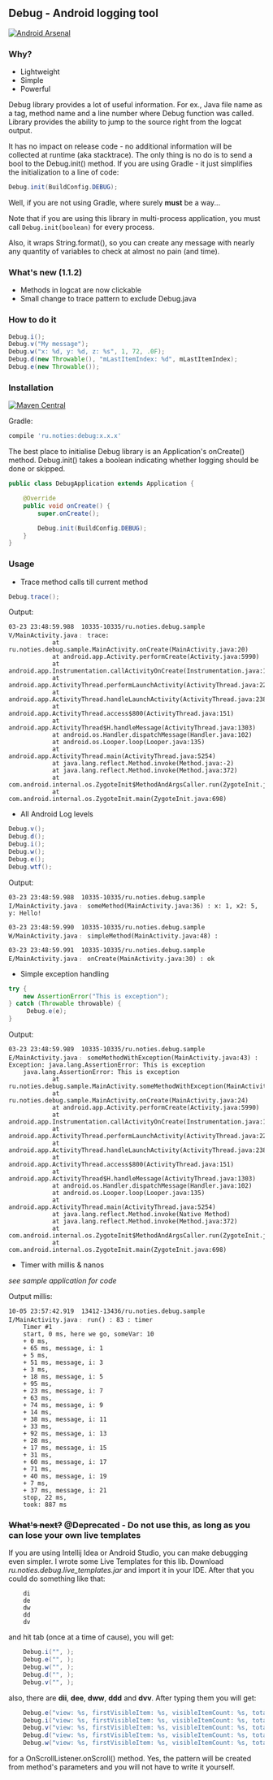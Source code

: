 ## Debug - Android logging tool

[![Android Arsenal](https://img.shields.io/badge/Android%20Arsenal-Debug-brightgreen.svg?style=flat)](https://android-arsenal.com/details/1/1038)

### Why?
* Lightweight
* Simple
* Powerful


Debug library provides a lot of useful information. For ex., Java file name as a tag,
method name and a line number where Debug function was called.
Library provides the ability to jump to the source right from the logcat output.


It has no impact on release code - no additional information will be collected at runtime (aka stacktrace).
The only thing is no do is to send a bool to the Debug.init() method. If you are using 
Gradle - it just simplifies the initialization to a line of code:
```java
Debug.init(BuildConfig.DEBUG);
```
Well, if you are not using Gradle, where surely **must** be a way...

Note that if you are using this library in multi-process application, you must call `Debug.init(boolean)` for every process.


Also, it wraps String.format(), so you can create any message with nearly any 
quantity of variables to check at almost no pain (and time).


### What's new (1.1.2)
* Methods in logcat are now clickable
* Small change to trace pattern to exclude Debug.java

### How to do it

```java
Debug.i();
Debug.v("My message");
Debug.w("x: %d, y: %d, z: %s", 1, 72, .0F);
Debug.d(new Throwable(), "mLastItemIndex: %d", mLastItemIndex);
Debug.e(new Throwable());
```

### Installation

[![Maven Central](https://img.shields.io/maven-central/v/ru.noties/debug.svg)](http://search.maven.org/#search|ga|1|g%3A%22ru.noties%22%20AND%20a%3A%22debug%22)

Gradle:
```groovy
compile 'ru.noties:debug:x.x.x'
```

The best place to initialise Debug library is an Application's onCreate() method.
Debug.init() takes a boolean indicating whether logging should be done or skipped.

```java
public class DebugApplication extends Application {

    @Override
    public void onCreate() {
        super.onCreate();

        Debug.init(BuildConfig.DEBUG);
    }
}
```

### Usage

* Trace method calls till current method
```java
Debug.trace();
```

Output:
```
03-23 23:48:59.988  10335-10335/ru.noties.debug.sample V/MainActivity.java﹕ trace:
            at ru.noties.debug.sample.MainActivity.onCreate(MainActivity.java:20)
            at android.app.Activity.performCreate(Activity.java:5990)
            at android.app.Instrumentation.callActivityOnCreate(Instrumentation.java:1106)
            at android.app.ActivityThread.performLaunchActivity(ActivityThread.java:2278)
            at android.app.ActivityThread.handleLaunchActivity(ActivityThread.java:2387)
            at android.app.ActivityThread.access$800(ActivityThread.java:151)
            at android.app.ActivityThread$H.handleMessage(ActivityThread.java:1303)
            at android.os.Handler.dispatchMessage(Handler.java:102)
            at android.os.Looper.loop(Looper.java:135)
            at android.app.ActivityThread.main(ActivityThread.java:5254)
            at java.lang.reflect.Method.invoke(Method.java:-2)
            at java.lang.reflect.Method.invoke(Method.java:372)
            at com.android.internal.os.ZygoteInit$MethodAndArgsCaller.run(ZygoteInit.java:903)
            at com.android.internal.os.ZygoteInit.main(ZygoteInit.java:698)
```

* All Android Log levels

```java
Debug.v();
Debug.d();
Debug.i();
Debug.w();
Debug.e();
Debug.wtf();
```

Output:
```
03-23 23:48:59.988  10335-10335/ru.noties.debug.sample I/MainActivity.java﹕ someMethod(MainActivity.java:36) : x: 1, x2: 5, y: Hello!
```

```
03-23 23:48:59.990  10335-10335/ru.noties.debug.sample W/MainActivity.java﹕ simpleMethod(MainActivity.java:48) :
```

```
03-23 23:48:59.991  10335-10335/ru.noties.debug.sample E/MainActivity.java﹕ onCreate(MainActivity.java:30) : ok
```

* Simple exception handling

```java
try {
    new AssertionError("This is exception");
} catch (Throwable throwable) {
     Debug.e(e);
}
```

Output:

```
03-23 23:48:59.989  10335-10335/ru.noties.debug.sample E/MainActivity.java﹕ someMethodWithException(MainActivity.java:43) : Exception: java.lang.AssertionError: This is exception
    java.lang.AssertionError: This is exception
            at ru.noties.debug.sample.MainActivity.someMethodWithException(MainActivity.java:41)
            at ru.noties.debug.sample.MainActivity.onCreate(MainActivity.java:24)
            at android.app.Activity.performCreate(Activity.java:5990)
            at android.app.Instrumentation.callActivityOnCreate(Instrumentation.java:1106)
            at android.app.ActivityThread.performLaunchActivity(ActivityThread.java:2278)
            at android.app.ActivityThread.handleLaunchActivity(ActivityThread.java:2387)
            at android.app.ActivityThread.access$800(ActivityThread.java:151)
            at android.app.ActivityThread$H.handleMessage(ActivityThread.java:1303)
            at android.os.Handler.dispatchMessage(Handler.java:102)
            at android.os.Looper.loop(Looper.java:135)
            at android.app.ActivityThread.main(ActivityThread.java:5254)
            at java.lang.reflect.Method.invoke(Native Method)
            at java.lang.reflect.Method.invoke(Method.java:372)
            at com.android.internal.os.ZygoteInit$MethodAndArgsCaller.run(ZygoteInit.java:903)
            at com.android.internal.os.ZygoteInit.main(ZygoteInit.java:698)
```

* Timer with millis & nanos

*see sample application for code*

Output millis:
```
10-05 23:57:42.919  13412-13436/ru.noties.debug.sample I/MainActivity.java﹕ run() : 83 : timer
    Timer #1
    start, 0 ms, here we go, someVar: 10
    + 0 ms,
    + 65 ms, message, i: 1
    + 5 ms,
    + 51 ms, message, i: 3
    + 3 ms,
    + 18 ms, message, i: 5
    + 95 ms,
    + 23 ms, message, i: 7
    + 63 ms,
    + 74 ms, message, i: 9
    + 14 ms,
    + 38 ms, message, i: 11
    + 33 ms,
    + 92 ms, message, i: 13
    + 28 ms,
    + 17 ms, message, i: 15
    + 31 ms,
    + 60 ms, message, i: 17
    + 71 ms,
    + 40 ms, message, i: 19
    + 7 ms,
    + 37 ms, message, i: 21
    stop, 22 ms,
    took: 887 ms
```


### ~~What's next?~~ @Deprecated - Do not use this, as long as you can lose your own live templates

If you are using Intellij Idea or Android Studio, you can make debugging even simpler.
I wrote some Live Templates for this lib.
Download *ru.noties.debug.live_templates.jar* and import it in your IDE. After that you could do something like that:

```
    di
    de
    dw
    dd
    dv
```

and hit tab (once at a time of cause), you will get:

```java
    Debug.i("", );
    Debug.e("", );
    Debug.w("", );
    Debug.d("", );
    Debug.v("", );
```


also, there are **dii**, **dee**, **dww**, **ddd** and **dvv**. After typing them you will get:

```java
    Debug.e("view: %s, firstVisibleItem: %s, visibleItemCount: %s, totalItemCount: %s", view, firstVisibleItem, visibleItemCount, totalItemCount);
    Debug.i("view: %s, firstVisibleItem: %s, visibleItemCount: %s, totalItemCount: %s", view, firstVisibleItem, visibleItemCount, totalItemCount);
    Debug.v("view: %s, firstVisibleItem: %s, visibleItemCount: %s, totalItemCount: %s", view, firstVisibleItem, visibleItemCount, totalItemCount);
    Debug.d("view: %s, firstVisibleItem: %s, visibleItemCount: %s, totalItemCount: %s", view, firstVisibleItem, visibleItemCount, totalItemCount);
    Debug.w("view: %s, firstVisibleItem: %s, visibleItemCount: %s, totalItemCount: %s", view, firstVisibleItem, visibleItemCount, totalItemCount);
```

for a OnScrollListener.onScroll() method. Yes, the pattern will be created from method's parameters and you will not have to write it yourself.

